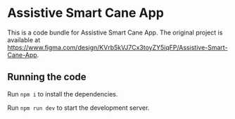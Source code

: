 # Assistive Smart Cane App

  This is a code bundle for Assistive Smart Cane App. The original project is available at https://www.figma.com/design/KVrb5kVJ7Cx3toyZY5iqFP/Assistive-Smart-Cane-App.

  ## Running the code

  Run `npm i` to install the dependencies.

  Run `npm run dev` to start the development server.
